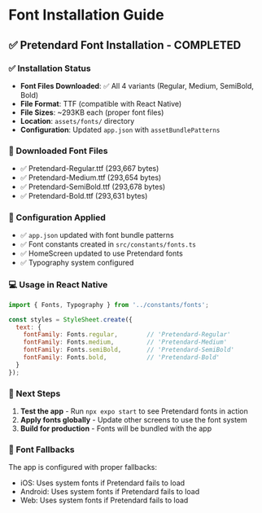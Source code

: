 # Font Installation Guide

## ✅ Pretendard Font Installation - COMPLETED

### ✅ Installation Status
- **Font Files Downloaded**: ✅ All 4 variants (Regular, Medium, SemiBold, Bold)
- **File Format**: TTF (compatible with React Native)
- **File Sizes**: ~293KB each (proper font files)
- **Location**: `assets/fonts/` directory
- **Configuration**: Updated `app.json` with `assetBundlePatterns`

### 📁 Downloaded Font Files
- ✅ Pretendard-Regular.ttf (293,667 bytes)
- ✅ Pretendard-Medium.ttf (293,654 bytes)  
- ✅ Pretendard-SemiBold.ttf (293,678 bytes)
- ✅ Pretendard-Bold.ttf (293,631 bytes)

### 🔧 Configuration Applied
- ✅ `app.json` updated with font bundle patterns
- ✅ Font constants created in `src/constants/fonts.ts`
- ✅ HomeScreen updated to use Pretendard fonts
- ✅ Typography system configured

### 💻 Usage in React Native
```javascript
import { Fonts, Typography } from '../constants/fonts';

const styles = StyleSheet.create({
  text: {
    fontFamily: Fonts.regular,        // 'Pretendard-Regular'
    fontFamily: Fonts.medium,         // 'Pretendard-Medium'
    fontFamily: Fonts.semiBold,       // 'Pretendard-SemiBold'
    fontFamily: Fonts.bold,           // 'Pretendard-Bold'
  }
});
```

### 🚀 Next Steps
1. **Test the app** - Run `npx expo start` to see Pretendard fonts in action
2. **Apply fonts globally** - Update other screens to use the font system
3. **Build for production** - Fonts will be bundled with the app

### 📱 Font Fallbacks
The app is configured with proper fallbacks:
- iOS: Uses system fonts if Pretendard fails to load
- Android: Uses system fonts if Pretendard fails to load
- Web: Uses system fonts if Pretendard fails to load
